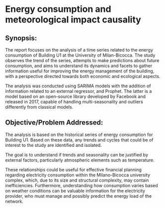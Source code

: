 # Energy consumption and meteorological impact causality
## Synopsis:
The report focuses on the analysis of a time series related to the energy consumption of Building U1 at the University of Milan-Bicocca. 
The study observes the trend of the series, attempts to make predictions about future consumption, and aims to understand its dynamics and facets to gather information useful for improving the energy management of the building, with a perspective directed towards both economic and ecological aspects.

The analysis was conducted using SARIMA models with the addition of information related to an external regressor, and Prophet. The latter is a model based on an open-source library developed by Facebook and released in 2017, capable of handling multi-seasonality and outliers differently from classical models.


## Objective/Problem Addressed:
The analysis is based on the historical series of energy consumption for Building U1. Based on these data, any trends and cycles that could be of interest to the study are identified and isolated. 

The goal is to understand if trends and seasonality can be justified by external factors, particularly atmospheric elements such as temperature.

These relationships could be useful for effective financial planning regarding electricity consumption within the Milano-Bicocca university complex, which, due to its size and structural complexity, may contain inefficiencies.
Furthermore, understanding how consumption varies based on weather conditions can be valuable information for the electricity provider, who must manage and possibly predict the energy load of the network.
